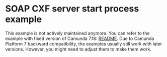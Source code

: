 SOAP CXF server start process example 
===============================================================

This example is not actively maintained anymore. You can refer to the example with fixed version of Camunda 7.18:
[README](https://github.com/camunda/camunda-bpm-examples/blob/7.18/startevent/soap-cxf-server-start/README.md).
Due to Camunda Platform 7 backward compatibility, the examples usually still work with later versions. However, you
might need to adjust them to make them work.
